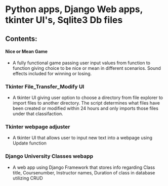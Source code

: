 # Python apps, Django Web apps, tkinter UI's, Sqlite3 Db files 

## Contents:

#### Nice or Mean Game
- A fully functional game passing user input values from function to function giving choice to be nice or mean in different scenarios.  Sound effects included for winning or losing.

### Tkinter File_Transfer_Modify UI
- A tkinter UI giving user option to choose a directory from file explorer to import files to another directory.  The script determines what files have been created or modified within 24 hours and only imports those files under that classifaction.

### Tkinter webpage adjuster
- A tkinter UI that allows user to input new text into a webpage using Update function

### Django University Classes webapp
- A web app using Django Framework that stores info regarding Class title, Coursenumber, Instructor names, Duration of class in database utilizing CRUD



